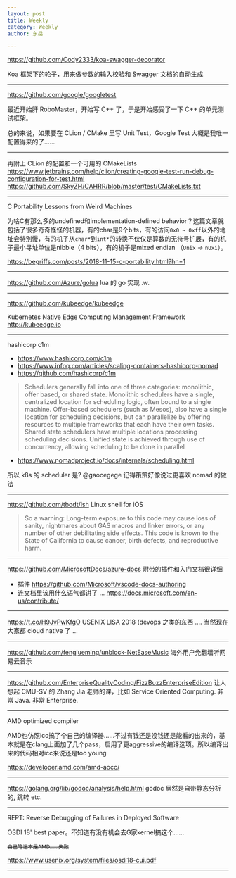 ```yaml
---
layout: post
title: Weekly
category: Weekly
author: 东岳

---
```


https://github.com/Cody2333/koa-swagger-decorator


Koa 框架下的轮子，用来做参数的输入校验和 Swagger 文档的自动生成

***

https://github.com/google/googletest

最近开始肝 RoboMaster，开始写 C++ 了，于是开始感受了一下 C++ 的单元测试框架。

总的来说，如果要在 CLion / CMake 里写 Unit Test，Google Test 大概是我唯一配置得来的了……

***

再附上 CLion 的配置和一个可用的 CMakeLists
https://www.jetbrains.com/help/clion/creating-google-test-run-debug-configuration-for-test.html
https://github.com/SkyZH/CAHRR/blob/master/test/CMakeLists.txt

***

C Portability Lessons from Weird Machines

为啥C有那么多的undefined和implementation-defined behavior？这篇文章就包括了很多奇奇怪怪的机器，有的char是9个bits，有的访问`0x0 ~ 0xff`以外的地址会特别慢，有的机子从`char*`到`int*`的转换不仅仅是算数的无符号扩展，有的机子最小寻址单位是nibble（4 bits），有的机子是mixed endian （`Unix` -> `nUxi`）。

https://begriffs.com/posts/2018-11-15-c-portability.html?hn=1

***

https://github.com/Azure/golua lua 的 go 实现 .w.

***

https://github.com/kubeedge/kubeedge

Kubernetes Native Edge Computing Management Framework http://kubeedge.io

***

hashicorp c1m 

- https://www.hashicorp.com/c1m
- https://www.infoq.com/articles/scaling-containers-hashicorp-nomad
- https://github.com/hashicorp/c1m

> Schedulers generally fall into one of three categories: monolithic, offer based, or shared state. Monolithic schedulers have a single, centralized location for scheduling logic, often bound to a single machine. Offer-based schedulers (such as Mesos), also have a single location for scheduling decisions, but can parallelize by offering resources to multiple frameworks that each have their own tasks. Shared state schedulers have multiple locations processing scheduling decisions. Unified state is achieved through use of concurrency, allowing scheduling to be done in parallel

- https://www.nomadproject.io/docs/internals/scheduling.html

所以 k8s 的 scheduler 是? @gaocegege 记得策策好像说过更喜欢 nomad 的做法

***

https://github.com/tbodt/ish Linux shell for iOS

> So a warning: Long-term exposure to this code may cause loss of sanity, nightmares about GAS macros and linker errors, or any number of other debilitating side effects. This code is known to the State of California to cause cancer, birth defects, and reproductive harm.

***

https://github.com/MicrosoftDocs/azure-docs 附带的插件和入门文档很详细  

- 插件 https://github.com/Microsoft/vscode-docs-authoring 
- 连文档里该用什么语气都讲了 ... https://docs.microsoft.com/en-us/contribute/

***

https://t.co/H9JvPwKfgO  USENIX LISA 2018 (devops 之类的东西 .... 当然现在大家都 cloud native 了 ...

***

https://github.com/fengjueming/unblock-NetEaseMusic 海外用户免翻墙听网易云音乐

***

https://github.com/EnterpriseQualityCoding/FizzBuzzEnterpriseEdition 让人想起 CMU-SV 的 Zhang Jia 老师的课，比如 Service Oriented Computing. 非常 Java. 非常 Enterprise.

***

AMD optimized compiler

AMD也仿照icc搞了个自己的编译器……不过有钱还是没钱还是能看的出来的，基本就是在clang上面加了几个pass，启用了更aggressive的编译选项。所以编译出来的代码相对icc来说还是too young

https://developer.amd.com/amd-aocc/

***

https://golang.org/lib/godoc/analysis/help.html godoc 居然是自带静态分析的, 跳转 etc.

***

REPT: Reverse Debugging of Failures in Deployed Software

OSDI 18' best paper。不知道有没有机会去G家kernel搞这个……

<small>~~自己笔记本是AMD……失败~~</small>

https://www.usenix.org/system/files/osdi18-cui.pdf

***

